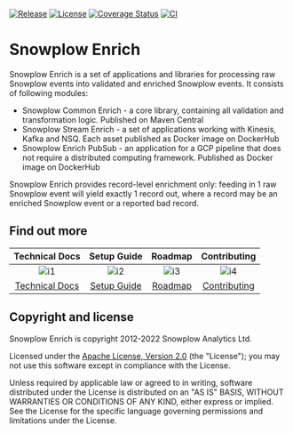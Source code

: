 [![Release][release-image]][releases]
[![License][license-image]][license]
[![Coverage Status][coveralls-image]][coveralls]
[![CI][ci-image]][ci]

# Snowplow Enrich

Snowplow Enrich is a set of applications and libraries for processing raw Snowplow events into validated and enriched Snowplow events.
It consists of following modules:

* Snowplow Common Enrich - a core library, containing all validation and transformation logic. Published on Maven Central
* Snowplow Stream Enrich - a set of applications working with Kinesis, Kafka and NSQ. Each asset published as Docker image on DockerHub
* Snowplow Enrich PubSub - an application for a GCP pipeline that does not require a distributed computing framework. Published as Docker image on DockerHub

Snowplow Enrich provides record-level enrichment only: feeding in 1 raw Snowplow event will yield exactly 1 record out, where a record may be an enriched Snowplow event or a reported bad record.

## Find out more

| Technical Docs              | Setup Guide           | Roadmap               | Contributing                  |
|:---------------------------:|:---------------------:|:---------------------:|:-----------------------------:|
| ![i1][techdocs-image]      | ![i2][setup-image]   | ![i3][roadmap-image] | ![i4][contributing-image]    |
| [Technical Docs][techdocs] | [Setup Guide][setup] | [Roadmap][roadmap]   | [Contributing][contributing] |

## Copyright and license

Snowplow Enrich is copyright 2012-2022 Snowplow Analytics Ltd.

Licensed under the [Apache License, Version 2.0][license] (the "License");
you may not use this software except in compliance with the License.

Unless required by applicable law or agreed to in writing, software
distributed under the License is distributed on an "AS IS" BASIS,
WITHOUT WARRANTIES OR CONDITIONS OF ANY KIND, either express or implied.
See the License for the specific language governing permissions and
limitations under the License.

[techdocs-image]: https://d3i6fms1cm1j0i.cloudfront.net/github/images/techdocs.png
[setup-image]: https://d3i6fms1cm1j0i.cloudfront.net/github/images/setup.png
[roadmap-image]: https://d3i6fms1cm1j0i.cloudfront.net/github/images/roadmap.png
[contributing-image]: https://d3i6fms1cm1j0i.cloudfront.net/github/images/contributing.png

[techdocs]: https://docs.snowplowanalytics.com/docs/pipeline-components-and-applications/enrichment-components/
[setup]: https://docs.snowplowanalytics.com/docs/getting-started-on-snowplow-open-source/
[roadmap]: https://github.com/snowplow/enrich/issues
[contributing]: https://docs.snowplowanalytics.com/docs/contributing/

[ci]: https://github.com/snowplow/enrich/actions?query=workflow%3ACI
[ci-image]: https://github.com/snowplow/enrich/workflows/CI/badge.svg

[license]: http://www.apache.org/licenses/LICENSE-2.0
[license-image]: http://img.shields.io/badge/license-Apache--2-blue.svg?style=flat

[coveralls]: https://coveralls.io/github/snowplow/enrich?branch=master
[coveralls-image]: https://coveralls.io/repos/github/snowplow/enrich/badge.svg?branch=master

[release-image]: https://img.shields.io/badge/release-3.1.1-blue.svg?style=flat
[releases]: https://github.com/snowplow/enrich/releases

